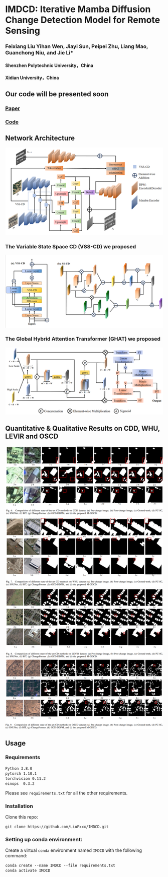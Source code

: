 # IMDCD: Iterative Mamba Diffusion Change Detection Model for Remote Sensing
### Feixiang Liu Yihan Wen, Jiayi Sun, Peipei Zhu, Liang Mao, Guanchong Niu, and Jie Li*

#### Shenzhen Polytechnic University，China
#### Xidian University，China
## Our code will be presented soon

### [Paper](https://www.google.com)
### [Code](https://github.com/LiuFxxx/IMDCD)
## Network Architecture
![输入图片说明](photos/network.png)
### The Variable State Space CD (VSS-CD) we proposed
![输入图片说明](photos/vsscd.png)
### The Global Hybrid Attention Transformer (GHAT) we proposed
![输入图片说明](photos/ghat.png)
## Quantitative & Qualitative Results on CDD, WHU, LEVIR and OSCD
![输入图片说明](photos/cdd.png)
![输入图片说明](photos/whu.png)
![输入图片说明](photos/levir.png)
![输入图片说明](photos/oscd.png)
##  Usage
### Requirements
```
Python 3.8.0
pytorch 1.10.1
torchvision 0.11.2
einops  0.3.2
```
Please see ```requirements.txt``` for all the other requirements.
### Installation
Clone this repo:
```
git clone https://github.com/LiuFxxx/IMDCD.git
```
### Setting up conda environment:
Create a virtual ```conda``` environment named ```IMDCD``` with the following command:
```
conda create --name IMDCD --file requirements.txt
conda activate IMDCD
```

